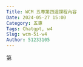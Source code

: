 ```yaml
---
Title: WCM 五專第四週課程內容
Date: 2024-05-27 15:00
Category: 五專
Tags: Chatgpt, w4
Slug: wcm-5i-w4
Author: 51233105
---
```


第

<!-- PELICAN_END_SUMMARY -->